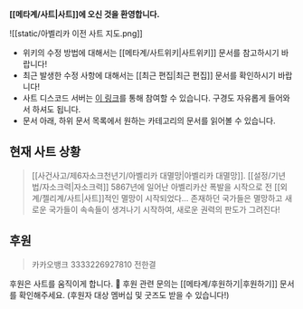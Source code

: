 **[[메타계/사트|사트]]에 오신 것을 환영합니다.**

![[static/아벨리카 이전 사트 지도.png]]

- 위키의 수정 방법에 대해서는 [[메타계/사트위키|사트위키]] 문서를 참고하시기 바랍니다!
- 최근 발생한 수정 사항에 대해서는 [[최근 편집|최근 편집]] 문서를 확인하시기 바랍니다!
- 사트 디스코드 서버는 [이 링크](https://discord.gg/fg5h8j78hp)를 통해 참여할 수 있습니다. 구경도 자유롭게 들어와서 하셔도 됩니다.
- 문서 아래, 하위 문서 목록에서 원하는 카테고리의 문서를 읽어볼 수 있습니다.

## 현재 사트 상황

> [[사건사고/제6자소크천년기/아벨리카 대멸망|아벨리카 대멸망]]. [[설정/기년법/자소크력|자소크력]] 5867년에 일어난 아벨리카산 폭발을 시작으로 전 [[외계/젤리계/사트|사트]]적인 멸망이 시작되었다... 존재하던 국가들은 멸망하고 새로운 국가들이 속속들이 생겨나기 시작하여, 새로운 권력의 판도가 그려진다!

## 후원
> 카카오뱅크 3333226927810 전한결

후원은 사트를 움직이게 합니다. 🥹 후원 관련 문의는 [[메타계/후원하기|후원하기]] 문서를 확인해주세요. (후원자 대상 멤버십 및 굿즈도 받을 수 있습니다!)